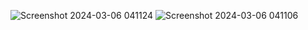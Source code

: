 ![Screenshot 2024-03-06 041124](https://github.com/imasdaque/portfolio/assets/110887123/496fcff4-45fd-45f1-b62e-606e669ed700)
![Screenshot 2024-03-06 041106](https://github.com/imasdaque/portfolio/assets/110887123/080b76b0-fea7-4c21-a456-2b3d3f3efdca)
